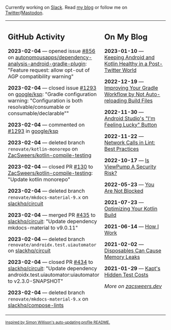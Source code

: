Currently working on [Slack](https://slack.com/). Read [my blog](https://zacsweers.dev/) or follow me on [Twitter](https://twitter.com/ZacSweers)/[Mastodon](https://hachyderm.io/@ZacSweers).

<table><tr><td valign="top" width="60%">

## GitHub Activity
<!-- githubActivity starts -->
**2023-02-04** — opened issue [#856](https://github.com/autonomousapps/dependency-analysis-android-gradle-plugin/issues/856) on [autonomousapps/dependency-analysis-android-gradle-plugin](https://github.com/autonomousapps/dependency-analysis-android-gradle-plugin): "Feature request: allow opt-out of AGP compatibility warning"

**2023-02-04** — closed issue [#1293](https://github.com/google/ksp/issues/1293) on [google/ksp](https://github.com/google/ksp): "Gradle configuration warning: "Configuration is both resolvable/consumable or consumable/declarable""

**2023-02-04** — commented on [#1293](https://github.com/google/ksp/issues/1293#issuecomment-1416861363) in [google/ksp](https://github.com/google/ksp)

**2023-02-04** — deleted branch `renovate/kotlin-monorepo` on [ZacSweers/kotlin-compile-testing](https://github.com/ZacSweers/kotlin-compile-testing)

**2023-02-04** — closed PR [#130](https://github.com/ZacSweers/kotlin-compile-testing/pull/130) to [ZacSweers/kotlin-compile-testing](https://github.com/ZacSweers/kotlin-compile-testing): "Update kotlin monorepo"

**2023-02-04** — deleted branch `renovate/mkdocs-material-9.x` on [slackhq/circuit](https://github.com/slackhq/circuit)

**2023-02-04** — merged PR [#435](https://github.com/slackhq/circuit/pull/435) to [slackhq/circuit](https://github.com/slackhq/circuit): "Update dependency mkdocs-material to v9.0.11"

**2023-02-04** — deleted branch `renovate/androidx.test.uiautomator` on [slackhq/circuit](https://github.com/slackhq/circuit)

**2023-02-04** — closed PR [#434](https://github.com/slackhq/circuit/pull/434) to [slackhq/circuit](https://github.com/slackhq/circuit): "Update dependency androidx.test.uiautomator:uiautomator to v2.3.0-SNAPSHOT"

**2023-02-04** — deleted branch `renovate/mkdocs-material-9.x` on [slackhq/compose-lints](https://github.com/slackhq/compose-lints)
<!-- githubActivity ends -->
</td><td valign="top" width="40%">

## On My Blog
<!-- blog starts -->
**2023-01-10** — [Keeping Android and Kotlin Healthy in a Post-Twitter World](https://www.zacsweers.dev/keeping-android-healthy/)

**2022-12-19** — [Improving Your Gradle Workflow by Not Auto-reloading Build Files](https://www.zacsweers.dev/improving-your-workflow-by-not-auto-reloading-build-files/)

**2022-11-30** — [Android Studio's "I'm Feeling Lucky" Button](https://www.zacsweers.dev/android-studios-im-feeling-lucky-button/)

**2022-11-22** — [Network Calls in Lint: Best Practices](https://www.zacsweers.dev/network-calls-in-lint-best-practices/)

**2022-10-17** — [Is ViewPump A Security Risk?](https://www.zacsweers.dev/is-viewpump-a-security-risk/)

**2022-05-23** — [You Are Not Blocked](https://www.zacsweers.dev/you-are-not-blocked/)

**2021-07-23** — [Optimizing Your Kotlin Build](https://www.zacsweers.dev/optimizing-your-kotlin-build/)

**2021-06-14** — [How I Work](https://www.zacsweers.dev/how-i-work/)

**2021-02-02** — [Disposables Can Cause Memory Leaks](https://www.zacsweers.dev/disposables-can-cause-memory-leaks/)

**2021-01-29** — [Kapt's Hidden Test Costs](https://www.zacsweers.dev/kapts-hidden-test-costs/)
<!-- blog ends -->
_More on [zacsweers.dev](https://zacsweers.dev/)_
</td></tr></table>

<sub><a href="https://simonwillison.net/2020/Jul/10/self-updating-profile-readme/">Inspired by Simon Willison's auto-updating profile README.</a></sub>